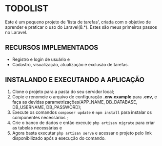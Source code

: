 # TODOLIST
Este é um pequeno projeto de 'lista de tarefas', criada com o objetivo de aprender e praticar o uso do Laravel(8.*). Estes são meus primeiros passos no Laravel.

## RECURSOS IMPLEMENTADOS
* Registro e login de usuário e
* Cadastro, visualização, atualização e exclusão de tarefas.

## INSTALANDO E EXECUTANDO A APLICAÇÃO
1. Clone o projeto para a pasta do seu servidor local;
2. Copie e renomeie o arquivo de configuração **.env.example** para **.env**, e faça as devidas parametrizações(APP_NAME, DB_DATABASE, DB_USERNAME, DB_PASSWORD);
3. Execute os comandos `composer update` e `npm install` para instalar os componentes necessários ;
4. Crie o banco de dados e então execute `php artisan migrate` para criar as tabelas necessárias e
5. Agora basta executar `php artisan serve` e acessar o projeto pelo link disponibilizado após a execução do comando.